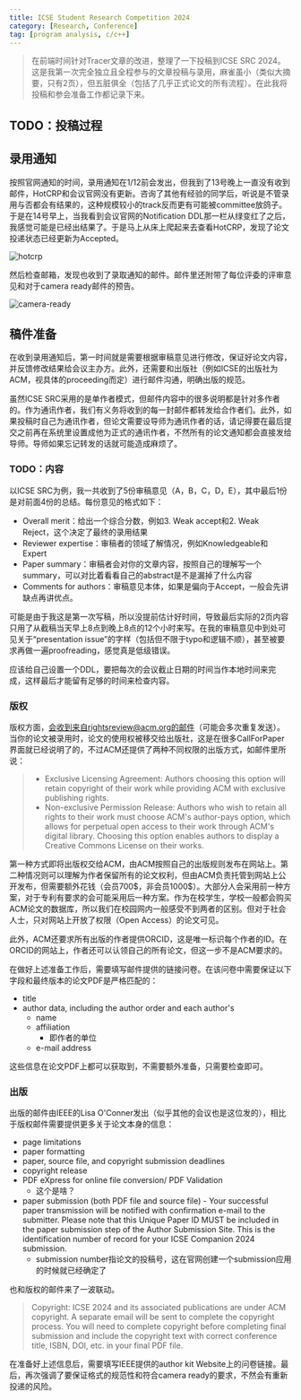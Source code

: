 ```yaml
---
title: ICSE Student Research Competition 2024
category: [Research, Conference]
tag: [program analysis, c/c++]
---
```


> 在前端时间针对Tracer文章的改进，整理了一下投稿到ICSE SRC 2024。这是我第一次完全独立且全程参与的文章投稿与录用，麻雀虽小（类似大摘要，只有2页），但五脏俱全（包括了几乎正式论文的所有流程）。在此我将投稿和参会准备工作都记录下来。

## TODO：投稿过程

## 录用通知

按照官网通知的时间，录用通知在1/12前会发出，但我到了13号晚上一直没有收到邮件，HotCRP和会议官网没有更新。咨询了其他有经验的同学后，听说是不管录用与否都会有结果的，这种规模较小的track反而更有可能被committee放鸽子。于是在14号早上，当我看到会议官网的Notification DDL那一栏从绿变红了之后，我感觉可能是已经出结果了。于是马上从床上爬起来去查看HotCRP，发现了论文投递状态已经更新为Accepted。

![hotcrp](https://s2.loli.net/2024/01/18/lg6iyI5TbCR1Le7.png)

然后检查邮箱，发现也收到了录取通知的邮件。邮件里还附带了每位评委的评审意见和对于camera ready邮件的预告。

![camera-ready](https://s2.loli.net/2024/01/18/25VZts9p3zav1f4.png)

## 稿件准备

在收到录用通知后，第一时间就是需要根据审稿意见进行修改，保证好论文内容，并反馈修改结果给会议主办方。此外，还需要和出版社（例如ICSE的出版社为ACM，视具体的proceeding而定）进行邮件沟通，明确出版的规范。

虽然ICSE SRC采用的是单作者模式，但邮件内容中的很多说明都是针对多作者的。作为通讯作者，我们有义务将收到的每一封邮件都转发给合作者们。此外，如果投稿时自己为通讯作者，但论文需要设导师为通讯作者的话，请记得要在最后提交之前再在系统里设置成他为正式的通讯作者，不然所有的论文通知都会直接发给导师。导师如果忘记转发的话就可能造成麻烦了。

### TODO：内容

以ICSE SRC为例，我一共收到了5份审稿意见（A，B，C，D，E），其中最后1份是对前面4份的总结。每份意见的格式如下：

- Overall merit：给出一个综合分数，例如3. Weak accept和2. Weak Reject，这个决定了最终的录用结果
- Reviewer expertise：审稿者的领域了解情况，例如Knowledgeable和Expert
- Paper summary：审稿者会对你的文章内容，按照自己的理解写一个summary，可以对比着看看自己的abstract是不是漏掉了什么内容
- Comments for authors：审稿意见本体，如果是偏向于Accept，一般会先讲缺点再讲优点。

可能是由于我这是第一次写稿，所以没提前估计好时间，导致最后实际的2页内容只用了从截稿当天早上8点到晚上8点的12个小时来写。在我的审稿意见中到处可见关于“presentation issue”的字样（包括但不限于typo和逻辑不顺），甚至被要求再做一遍proofreading，感觉真是低级错误。

应该给自己设置一个DDL，要把每次的会议截止日期的时间当作本地时间来完成，这样最后才能留有足够的时间来检查内容。

### 版权

版权方面，会收到来自rightsreview@acm.org的邮件（可能会多次重复发送）。当你的论文被录用时，论文的使用权被移交给出版社，这是在很多CallForPaper界面就已经说明了的，不过ACM还提供了两种不同权限的出版方式，如邮件里所说：

> - Exclusive Licensing Agreement: Authors choosing this option will retain copyright of their work while providing ACM with exclusive publishing rights.
> - Non-exclusive Permission Release: Authors who wish to retain all rights to their work must choose ACM's author-pays option, which allows for perpetual open access to their work through ACM's digital library. Choosing this option enables authors to display a Creative Commons License on their works.

第一种方式即将出版权交给ACM，由ACM按照自己的出版规则发布在网站上。第二种情况则可以理解为作者保留所有的论文权利，但由ACM负责托管到网站上公开发布，但需要额外花钱（会员700\$，非会员1000\$）。大部分人会采用前一种方案，对于专利有要求的会可能采用后一种方案。作为在校学生，学校一般都会购买ACM论文的数据库，所以我们在校园网内一般感受不到两者的区别。但对于社会人士，只对网站上开放了权限（Open Access）的论文可见。

此外，ACM还要求所有出版的作者提供ORCID，这是唯一标识每个作者的ID。在ORCID的网站上，作者还可以认领自己的所有论文，但这一步不是ACM要求的。

在做好上述准备工作后，需要填写邮件提供的链接问卷。在该问卷中需要保证以下字段和最终版本的论文PDF是严格匹配的：

- title
- author data, including the author order and each author's
  - name
  - affiliation
    - 即作者的单位
  - e-mail address

这些信息在论文PDF上都可以获取到，不需要额外准备，只需要检查即可。

### 出版

出版的邮件由IEEE的Lisa O'Conner发出（似乎其他的会议也是这位发的），相比于版权邮件需要提供更多关于论文本身的信息：

- page limitations
- paper formatting
- paper, source file, and copyright submission deadlines
- copyright release
- PDF eXpress for online file conversion/ PDF Validation
  - 这个是啥？
- paper submission (both PDF file and source file) - Your successful paper transmission will be notified with confirmation e-mail to the submitter. Please note that this Unique Paper ID MUST be included in the paper submission step of the Author Submission Site. This is the identification number of record for your ICSE Companion 2024 submission.
  - submission number指论文的投稿号，这在官网创建一个submission应用的时候就已经确定了 

也和版权的邮件来了一波联动。

> Copyright: ICSE 2024 and its associated publications are under ACM copyright. A separate email will be sent to complete the copyright process. You will need to complete copyright before completing final submission and include the copyright text with correct conference title, ISBN, DOI, etc. in your final PDF file.

在准备好上述信息后，需要填写IEEE提供的author kit Website上的问卷链接。最后，再次强调了要保证格式的规范性和符合camera ready的要求，不然会有重新投递的风险。